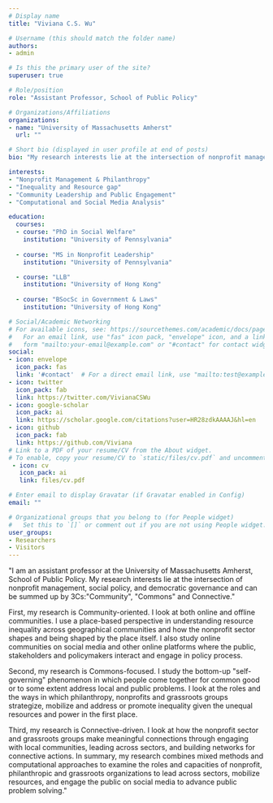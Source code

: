 ```yaml
---
# Display name
title: "Viviana C.S. Wu"

# Username (this should match the folder name)
authors:
- admin

# Is this the primary user of the site?
superuser: true

# Role/position
role: "Assistant Professor, School of Public Policy"

# Organizations/Affiliations
organizations:
- name: "University of Massachusetts Amherst"
  url: ""

# Short bio (displayed in user profile at end of posts)
bio: "My research interests lie at the intersection of nonprofit management, social policy, and democratic governance. "

interests:
- "Nonprofit Management & Philanthropy"
- "Inequality and Resource gap"
- "Community Leadership and Public Engagement"
- "Computational and Social Media Analysis"

education:
  courses:
  - course: "PhD in Social Welfare"
    institution: "University of Pennsylvania"
 
  - course: "MS in Nonprofit Leadership"
    institution: "University of Pennsylvania"

  - course: "LLB" 
    institution: "University of Hong Kong"
    
  - course: "BSocSc in Government & Laws"
    institution: "University of Hong Kong"

# Social/Academic Networking
# For available icons, see: https://sourcethemes.com/academic/docs/page-builder/#icons
#   For an email link, use "fas" icon pack, "envelope" icon, and a link in the
#   form "mailto:your-email@example.com" or "#contact" for contact widget.
social:
- icon: envelope
  icon_pack: fas
  link: '#contact'  # For a direct email link, use "mailto:test@example.org".
- icon: twitter
  icon_pack: fab
  link: https://twitter.com/VivianaCSWu
- icon: google-scholar
  icon_pack: ai
  link: https://scholar.google.com/citations?user=HR28zdkAAAAJ&hl=en
- icon: github
  icon_pack: fab
  link: https://github.com/Viviana
# Link to a PDF of your resume/CV from the About widget.
# To enable, copy your resume/CV to `static/files/cv.pdf` and uncomment the lines below.
 - icon: cv
   icon_pack: ai
   link: files/cv.pdf

# Enter email to display Gravatar (if Gravatar enabled in Config)
email: ""

# Organizational groups that you belong to (for People widget)
#   Set this to `[]` or comment out if you are not using People widget.
user_groups:
- Researchers
- Visitors
---
```


"I am an assistant professor at the University of Massachusetts Amherst, School of Public Policy. My research interests lie at the intersection of nonprofit management, social policy, and democratic governance and can be summed up by 3Cs:"Community", "Commons" and Connective."

First, my research is Community-oriented. I look at both online and offline communities. I use a place-based perspective in understanding resource inequality across geographical communities and how the nonprofit sector shapes and being shaped by the place itself. I also study online communities on social media and other online platforms where the public, stakeholders and policymakers interact and engage in policy process.

Second, my research is Commons-focused. I study the bottom-up "self-governing" phenomenon in which people come together for common good or to some extent address local and public problems. I look at the roles and the ways in which philanthropy, nonprofits and grassroots groups strategize, mobilize and address or promote inequality given the unequal resources and power in the first place.

Third, my research is Connective-driven. I look at how the nonprofit sector and grassroots groups make meaningful connections through engaging with local communities, leading across sectors, and building networks for connective actions.
In summary, my research combines mixed methods and computational approaches to examine the roles and capacities of nonprofit, philanthropic and grassroots organizations to lead across sectors, mobilize resources, and engage the public on social media to advance public problem solving."
